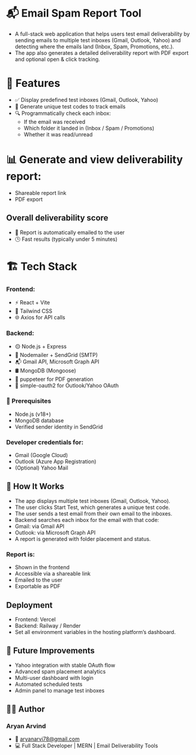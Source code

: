# 📬 Email Spam Report Tool
- A full-stack web application that helps users test email deliverability by sending emails to multiple test inboxes (Gmail, Outlook, Yahoo) and detecting where the emails land (Inbox, Spam, Promotions, etc.).
- The app also generates a detailed deliverability report with PDF export and optional open & click tracking.

# 🚀 Features

- ✅ Display predefined test inboxes (Gmail, Outlook, Yahoo)
- 📨 Generate unique test codes to track emails
- 🔍 Programmatically check each inbox:
    - If the email was received
    - Which folder it landed in (Inbox / Spam / Promotions)
    - Whether it was read/unread

# 📊 Generate and view deliverability report:
- Shareable report link
- PDF export

 ## Overall deliverability score
 - 🧾 Report is automatically emailed to the user
 - 🕒 Fast results (typically under 5 minutes)

# 🏗️ Tech Stack
### Frontend:
- ⚡ React + Vite
- 🎨 Tailwind CSS
- 🌐 Axios for API calls

### Backend:
- 🟡 Node.js + Express
- 📨 Nodemailer + SendGrid (SMTP)
- 📬 Gmail API, Microsoft Graph API
- 🛢️ MongoDB (Mongoose)
- 🧾 puppeteer for PDF generation
- 🔐 simple-oauth2 for Outlook/Yahoo OAuth

### 🧰 Prerequisites
- Node.js (v18+)
- MongoDB database
- Verified sender identity in SendGrid

### Developer credentials for:
- Gmail (Google Cloud)
- Outlook (Azure App Registration)
- (Optional) Yahoo Mail

## 🧭 How It Works
- The app displays multiple test inboxes (Gmail, Outlook, Yahoo).
- The user clicks Start Test, which generates a unique test code.
- The user sends a test email from their own email to the inboxes.
- Backend searches each inbox for the email with that code:
- Gmail: via Gmail API
- Outlook: via Microsoft Graph API
- A report is generated with folder placement and status.

### Report is:
- Shown in the frontend
- Accessible via a shareable link
- Emailed to the user
- Exportable as PDF

## Deployment
- Frontend: Vercel
- Backend: Railway / Render
- Set all environment variables in the hosting platform’s dashboard.

## 🧪 Future Improvements
- Yahoo integration with stable OAuth flow
- Advanced spam placement analytics
- Multi-user dashboard with login
- Automated scheduled tests
- Admin panel to manage test inboxes

## 🧑‍💼 Author
### Aryan Arvind
- 📧 aryanarvi78@gmail.com
- 💻 Full Stack Developer | MERN | Email Deliverability Tools
